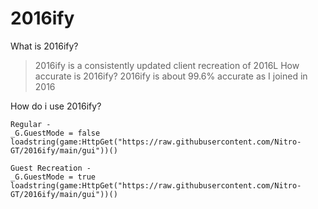 # 2016ify
What is 2016ify?
> 2016ify is a consistently updated client recreation of 2016L
How accurate is 2016ify?
> 2016ify is about 99.6% accurate as I joined in 2016

How do i use 2016ify?
```
Regular -
_G.GuestMode = false
loadstring(game:HttpGet("https://raw.githubusercontent.com/Nitro-GT/2016ify/main/gui"))()

Guest Recreation -
_G.GuestMode = true
loadstring(game:HttpGet("https://raw.githubusercontent.com/Nitro-GT/2016ify/main/gui"))()
